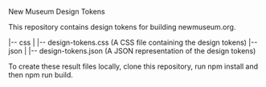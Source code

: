 New Museum Design Tokens

This repository contains design tokens for building newmuseum.org.

|-- css
|    |-- design-tokens.css (A CSS file containing the design tokens)
|-- json
|    |-- design-tokens.json (A JSON representation of the design tokens)

To create these result files locally, clone this repository, run npm install and then npm run build.

